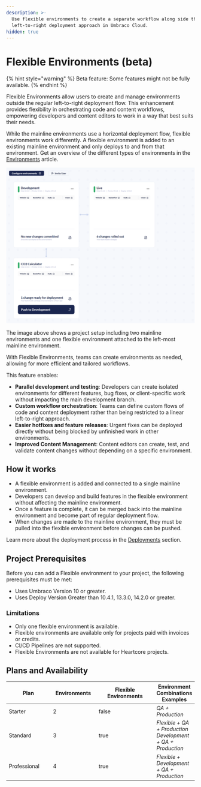```yaml
---
description: >-
  Use flexible environments to create a separate workflow along side the
  left-to-right deployment approach in Umbraco Cloud.
hidden: true
---
```


# Flexible Environments (beta)

{% hint style="warning" %}
Beta feature: Some features might not be fully available.
{% endhint %}

Flexible Environments allow users to create and manage environments outside the regular left-to-right deployment flow. This enhancement provides flexibility in orchestrating code and content workflows, empowering developers and content editors to work in a way that best suits their needs.

While the mainline environments use a horizontal deployment flow, flexible environments work differently. A flexible environment is added to an existing mainline environment and only deploys to and from that environment. Get an overview of the different types of environments in the [Environments](environments.md) article.

![A Cloud project set up with two mainline environments and one flexible environment](images/cloud-environments.png)

The image above shows a project setup including two mainline environments and one flexible environment attached to the left-most mainline environment.

With Flexible Environments, teams can create environments as needed, allowing for more efficient and tailored workflows.

This feature enables:

* **Parallel development and testing**: Developers can create isolated environments for different features, bug fixes, or client-specific work without impacting the main development branch.
* **Custom workflow orchestration**: Teams can define custom flows of code and content deployment rather than being restricted to a linear left-to-right approach.
* **Easier hotfixes and feature releases**: Urgent fixes can be deployed directly without being blocked by unfinished work in other environments.
* **Improved Content Management**: Content editors can create, test, and validate content changes without depending on a specific environment.

## How it works

* A flexible environment is added and connected to a single mainline environment.
* Developers can develop and build features in the flexible environment without affecting the mainline environment.
* Once a feature is complete, it can be merged back into the mainline environment and become part of regular deployment flow.
* When changes are made to the mainline environment, they must be pulled into the flexible environment before changes can be pushed.

Learn more about the deployment process in the [Deployments](../deployment/README.md) section.

## Project Prerequisites

Before you can add a Flexible environment to your project, the following prerequisites must be met:

* Uses Umbraco Version 10 or greater.
* Uses Deploy Version Greater than 10.4.1, 13.3.0, 14.2.0 or greater.

### Limitations

* Only one flexible environment is available.
* Flexible environments are available only for projects paid with invoices or credits.
* CI/CD Pipelines are not supported.
* Flexible Environments are not available for Heartcore projects.

## Plans and Availability

<table><thead><tr><th width="117">Plan</th><th width="116" data-type="number">Environments</th><th width="167" data-type="checkbox">Flexible Environments</th><th>Environment Combinations Examples</th></tr></thead><tbody><tr><td>Starter</td><td>2</td><td>false</td><td><em>QA + Production</em></td></tr><tr><td>Standard</td><td>3</td><td>true</td><td><em>Flexible + QA + Production</em><br><em>Development + QA + Production</em></td></tr><tr><td>Professional</td><td>4</td><td>true</td><td><em>Flexible + Development + QA + Production</em></td></tr></tbody></table>
